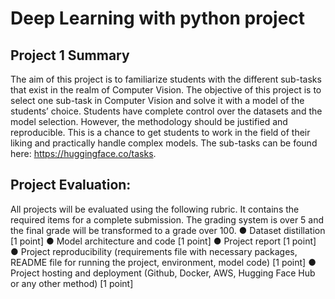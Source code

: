 # Deep Learning with python project


## Project 1 Summary

The aim of this project is to familiarize students with the different sub-tasks that exist in the
realm of Computer Vision. The objective of this project is to select one sub-task in Computer
Vision and solve it with a model of the students’ choice.
Students have complete control over the datasets and the model selection. However, the
methodology should be justified and reproducible. This is a chance to get students to work
in the field of their liking and practically handle complex models.
The sub-tasks can be found here: https://huggingface.co/tasks.

## Project Evaluation:
All projects will be evaluated using the following rubric. It contains the required items for a
complete submission. The grading system is over 5 and the final grade will be transformed to
a grade over 100.
● Dataset distillation [1 point]
● Model architecture and code [1 point]
● Project report [1 point]
● Project reproducibility (requirements file with necessary packages, README file for
running the project, environment, model code) [1 point]
● Project hosting and deployment (Github, Docker, AWS, Hugging Face Hub or any
other method) [1 point]
